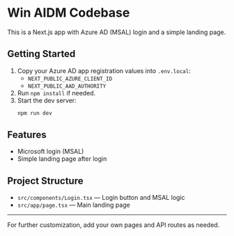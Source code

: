 # Win AIDM Codebase

This is a Next.js app with Azure AD (MSAL) login and a simple landing page.

## Getting Started

1. Copy your Azure AD app registration values into `.env.local`:
   - `NEXT_PUBLIC_AZURE_CLIENT_ID`
   - `NEXT_PUBLIC_AAD_AUTHORITY`
2. Run `npm install` if needed.
3. Start the dev server:
   ```sh
   npm run dev
   ```

## Features
- Microsoft login (MSAL)
- Simple landing page after login

## Project Structure
- `src/components/Login.tsx` — Login button and MSAL logic
- `src/app/page.tsx` — Main landing page

---

For further customization, add your own pages and API routes as needed.
